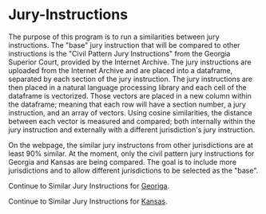 # Jury-Instructions
The purpose of this program is to run a similarities between jury instructions. The "base" jury instruction that will be compared to other instructions is the "Civil Pattern Jury Instructions" from the Georgia Superior Court, provided by the Internet Archive. 
The jury instructions are uploaded from the Internet Archive and are placed into a dataframe, separated by each section of the jury instruction. The jury instructions are then placed in a natural language processing library and each cell of the dataframe is vectorized. Those vectors are placed in a new column within the dataframe; meaning that each row will have a section number, a jury instruction, and an array of vectors. Using cosine similarities, the distance between each vector is measured and compared; both internally within the jury instruction and externally with a different jurisdiction's jury instruction.

On the webpage, the similar jury instructons from other jurisdictions are at least 90% similar. At the moment, only the civil pattern jury instructions for Georgia and Kansas are being compared. The goal is to include more jurisdictions and to allow different jurisdictions to be selected as the "base".

Continue to Similar Jury Instructions for <a href="https://suffolklitlab.org/Jury-Instructions/web/GeorgiaSimilarity.html" target="_blank">Georiga</a>.

Continue to Similar Jury Instructions for <a href="https://suffolklitlab.org/Jury-Instructions/web/KansasSimilarity.html" target="_blank">Kansas</a>.

